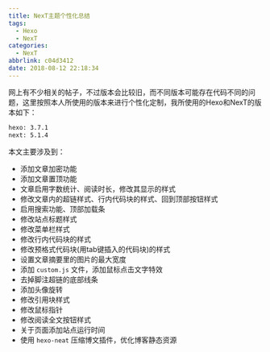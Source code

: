 ```yaml
---
title: NexT主题个性化总结
tags:
  - Hexo
  - NexT
categories:
  - NexT
abbrlink: c04d3412
date: 2018-08-12 22:18:34
---
```

网上有不少相关的帖子，不过版本会比较旧，而不同版本可能存在代码不同的问题，这里按照本人所使用的版本来进行个性化定制，我所使用的Hexo和NexT的版本如下：

```bash
hexo: 3.7.1
next: 5.1.4
```
<!-- more -->
本文主要涉及到：

* 添加文章加密功能
* 添加文章置顶功能
* 文章启用字数统计、阅读时长，修改其显示的样式
* 修改文章内的超链样式、行内代码块的样式、回到顶部按钮样式
* 启用搜索功能、顶部加载条
* 修改站点标题样式
* 修改菜单栏样式
* 修改行内代码块的样式
* 修改预格式代码块(用tab键插入的代码块)的样式
* 设置文章摘要里的图片的最大宽度
* 添加 `custom.js` 文件，添加鼠标点击文字特效
* 去掉脚注超链的底部线条
* 添加头像旋转
* 修改引用块样式
* 修改鼠标指针
* 修改阅读全文按钮样式
* 关于页面添加站点运行时间
* 使用 `hexo-neat` 压缩博文插件，优化博客静态资源